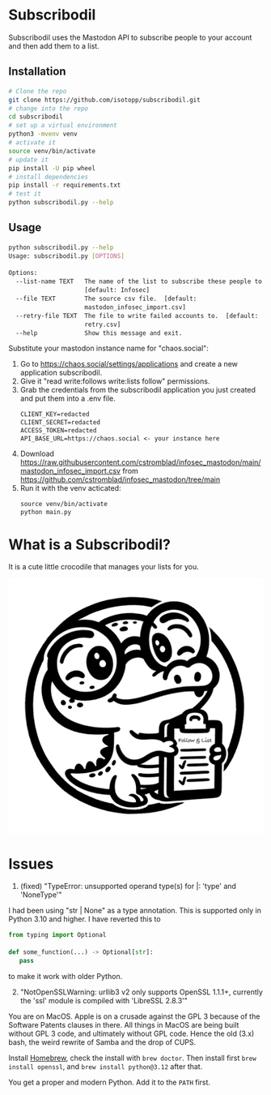 # Subscribodil

Subscribodil uses the Mastodon API to subscribe people to your account and then add them to a list.

## Installation

```bash
# Clone the repo
git clone https://github.com/isotopp/subscribodil.git
# change into the repo
cd subscribodil
# set up a virtual environment
python3 -mvenv venv
# activate it
source venv/bin/activate
# update it
pip install -U pip wheel
# install dependencies
pip install -r requirements.txt
# test it
python subscribodil.py --help
```

## Usage

```bash
python subscribodil.py --help
Usage: subscribodil.py [OPTIONS]

Options:
  --list-name TEXT   The name of the list to subscribe these people to.
                     [default: Infosec]
  --file TEXT        The source csv file.  [default:
                     mastodon_infosec_import.csv]
  --retry-file TEXT  The file to write failed accounts to.  [default:
                     retry.csv]
  --help             Show this message and exit.
```

Substitute your mastodon instance name for "chaos.social":
1. Go to https://chaos.social/settings/applications and create a new application subscribodil.
2. Give it "read write:follows write:lists follow" permissions.
3. Grab the credentials from the subscribodil application you just created and put them into a .env file.
   ```
   CLIENT_KEY=redacted
   CLIENT_SECRET=redacted
   ACCESS_TOKEN=redacted
   API_BASE_URL=https://chaos.social <- your instance here
   ```
4. Download https://raw.githubusercontent.com/cstromblad/infosec_mastodon/main/mastodon_infosec_import.csv
   from https://github.com/cstromblad/infosec_mastodon/tree/main
5. Run it with the venv acticated:
   ```
   source venv/bin/activate
   python main.py
   ```

# What is a Subscribodil?

It is a cute little crocodile that manages your lists for you.

![](subscribodil.png)

# Issues

1. (fixed) "TypeError: unsupported operand type(s) for |: 'type' and 'NoneType'"

I had been using "str | None" as a type annotation. This is supported only in Python 3.10 and higher.
I have reverted this to
```python
from typing import Optional

def some_function(...) -> Optional[str]:
   pass
```
to make it work with older Python.

2. "NotOpenSSLWarning: urllib3 v2 only supports OpenSSL 1.1.1+, currently the 'ssl' module is compiled with 'LibreSSL 2.8.3'"

You are on MacOS.
Apple is on a crusade against the GPL 3 because of the Software Patents clauses in there.
All things in MacOS are being built without GPL 3 code, and ultimately without GPL code.
Hence the old (3.x) bash, the weird rewrite of Samba and the drop of CUPS.

Install [Homebrew](https://brew.sh), check the install with `brew doctor`.
Then install first `brew install openssl`, and `brew install python@3.12` after that.

You get a proper and modern Python. Add it to the `PATH` first.

